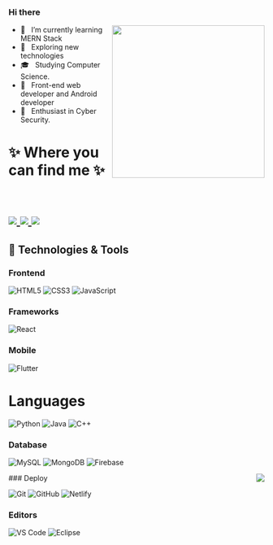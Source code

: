 ### Hi there
 <img align="right" width= "300px" height="300px" src="https://github.com/abhi7889/abhi7889/assets/91309664/8f374582-0878-4864-8d23-7611847e43ab" >
 
- 🔭 &nbsp; I’m currently learning MERN Stack
- 🤔 &nbsp; Exploring new technologies 
- 🎓 &nbsp; Studying Computer Science.
- 💼 &nbsp; Front-end web developer and Android developer 
- 🌱 &nbsp; Enthusiast in Cyber Security.


<h1 align="left">
✨ Where you can find me ✨
  
<p align="left">
  <br/>
  <a href="https://www.linkedin.com/in/abhishek-sharma-0b4013207/">
    <img src="https://img.shields.io/badge/LinkedIn-%230077B5.svg?&style=flat-square&logo=linkedin&logoColor=white">
  </a>
  
  <a href="https://github.com/abhi7889">
    <img src="https://img.shields.io/badge/Github-%230A0A0A.svg?&style=flat-square&logo=Github&logoColor=white">
    

  </a>

 
  <a href="https://www.instagram.com/abhi_pangotra">
    <img src="https://img.shields.io/badge/Instagram-%23E4405F.svg?&style=flat-square&logo=instagram&logoColor=white">
  </a>

</p>


</h1>

## 🔧 Technologies & Tools

### Frontend

![HTML5](https://img.shields.io/badge/-HTML5-%23E44D27?style=flat-square&logo=html5&logoColor=ffffff)
![CSS3](https://img.shields.io/badge/-CSS3-%231572B6?style=flat-square&logo=css3)
![JavaScript](https://img.shields.io/badge/-JavaScript-black?style=flat-square&logo=javascript)

### Frameworks

<!---![Nodejs](https://img.shields.io/badge/-Nodejs-black?style=flat-square&logo=Node.js)--->
![React](https://img.shields.io/badge/-React-%23282C34?style=flat-square&logo=react)


### Mobile

![Flutter](https://img.shields.io/badge/-flutter-1d1d1d?style=flat-square&logo=flutter)

# Languages

  ![Python](https://img.shields.io/badge/-Python-333333?style=flat&logo=python)
  ![Java](https://img.shields.io/badge/-Java-333333?style=flat&logo=Java&logoColor=007396)
  ![C++](https://img.shields.io/badge/-C++-333333?style=flat&logo=C%2B%2B&logoColor=00599C)



### Database

![MySQL](https://img.shields.io/badge/-MySQL-black?style=flat-square&logo=mysql)
![MongoDB](https://img.shields.io/badge/-MongoDB-black?style=flat-square&logo=mongodb)
![Firebase](https://img.shields.io/badge/-Firebase-FFA611?style=flat&logo=firebase&logoColor=FFFFFF)

<img align="right" src="https://github-readme-stats.vercel.app/api?username=abhi7889&theme=dark&show_icons=true">
### Deploy

![Git](https://img.shields.io/badge/-Git-black?style=flat-square&logo=git)
![GitHub](https://img.shields.io/badge/-GitHub-181717?style=flat-square&logo=github)
![Netlify](https://img.shields.io/badge/-Netlify-000000?style=flat-square&logo=netlify)

### Editors

![VS Code](http://img.shields.io/badge/-VS%20Code-007ACC?style=flat-square&logo=visual-studio-code)
![Eclipse](https://img.shields.io/badge/-Eclipse-333333?style=flat&logo=eclipse-ide&logoColor=2C2255)

<br>
<br>





